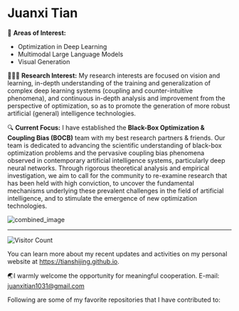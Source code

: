 # Juanxi Tian

🧐 **Areas of Interest:**
- Optimization in Deep Learning
- Multimodal Large Language Models
- Visual Generation

🧑🏻‍💻 **Research Interest:**
My research interests are focused on vision and learning, in-depth understanding of the training and generalization of complex deep learning systems (coupling and counter-intuitive phenomena), and continuous in-depth analysis and improvement from the perspective of optimization, so as to promote the generation of more robust artificial (general) intelligence technologies.

🔍 **Current Focus:**
I have established the **Black-Box Optimization & Coupling Bias (BOCB)** team with my best research partners & friends. Our team is dedicated to advancing the scientific understanding of black-box optimization problems and the pervasive coupling bias phenomena observed in contemporary artificial intelligence systems, particularly deep neural networks. Through rigorous theoretical analysis and empirical investigation, we aim to call for the community to re-examine research that has been held with high conviction, to uncover the fundamental mechanisms underlying these prevalent challenges in the field of artificial intelligence, and to stimulate the emergence of new optimization technologies.

![combined_image](https://github.com/user-attachments/assets/3d964119-c1ba-4be3-911f-9860847db134)


---
![Visitor Count](https://profile-counter.glitch.me/tianshijing/count.svg)

You can learn more about my recent updates and activities on my personal website at https://tianshijing.github.io.

🌏I warmly welcome the opportunity for meaningful cooperation. E-mail: juanxitian1031@gmail.com

Following are some of my favorite repositories that I have contributed to:


